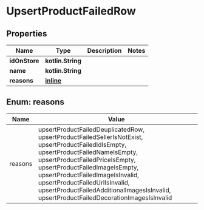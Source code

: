 
# UpsertProductFailedRow

## Properties
Name | Type | Description | Notes
------------ | ------------- | ------------- | -------------
**idOnStore** | **kotlin.String** |  | 
**name** | **kotlin.String** |  | 
**reasons** | [**inline**](#kotlin.collections.List&lt;Reasons&gt;) |  | 


<a id="kotlin.collections.List<Reasons>"></a>
## Enum: reasons
Name | Value
---- | -----
reasons | upsertProductFailedDeuplicatedRow, upsertProductFailedSellerIsNotExist, upsertProductFailedIdIsEmpty, upsertProductFailedNameIsEmpty, upsertProductFailedPriceIsEmpty, upsertProductFailedImageIsEmpty, upsertProductFailedImageIsInvalid, upsertProductFailedUrlIsInvalid, upsertProductFailedAdditionalImagesIsInvalid, upsertProductFailedDecorationImagesIsInvalid



